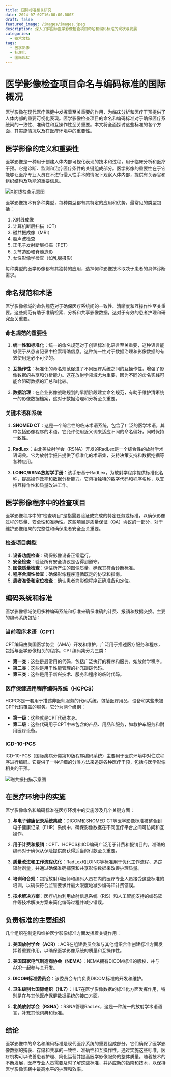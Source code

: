 ```yaml
---
title: 国际标准相关研究
date: 2024-07-02T16:00:00.000Z
draft: false
featured_image: /images/images.jpeg
description: 深入了解国际医学影像检查项目命名和编码标准的现状与发展
categories:
  - 技术文档
tags:
  - 医学影像
  - 标准化
  - 国际现状
---
```


# 医学影像检查项目命名与编码标准的国际概况

医学影像在现代医疗保健中发挥着至关重要的作用，为临床分析和医疗干预提供了人体内部的重要可视化表现。医学影像检查项目的命名和编码标准对于确保医疗系统间的一致性、准确性和互操作性至关重要。本文将全面探讨这些标准的各个方面、其实施情况以及在医疗环境中的重要性。

## 医学影像的定义和重要性

医学影像是一种用于创建人体内部可视化表现的技术和过程，用于临床分析和医疗干预。它是诊断、监测和治疗医疗条件的关键组成部分。医学影像的重要性在于它能够让医疗专业人员在不进行侵入性手术的情况下观察人体内部，提供有关器官和组织结构及功能的重要信息。

![X射线检查示意图](https://upload.wikimedia.org/wikipedia/commons/thumb/6/6f/X-ray_General_Illustration.jpg/500px-X-ray_General_Illustration.jpg)

医学影像技术有多种类型，每种类型都有其特定的应用和优势。最常见的类型包括：

1. X射线成像
2. 计算机断层扫描（CT）
3. 磁共振成像（MRI）
4. 超声波检查
5. 正电子发射断层扫描（PET）
6. 关节造影和脊髓造影
7. 女性影像学检查（如乳腺摄影）

每种类型的医学影像都有其独特的应用，选择何种影像技术取决于患者的具体诊断需求。

## 命名规范和术语

医学影像领域的命名规范对于确保医疗系统间的一致性、清晰度和互操作性至关重要。这些规范有助于准确检索、分析和共享影像数据，这对于有效的患者护理和研究至关重要。

### 命名规范的重要性

1. **统一性和标准化**：统一的命名规范对于创建标准化语言至关重要，这种语言能够便于从患者记录中检索精确信息。这种统一性对于数据治理和影像数据的有效使用是必不可少的。

2. **互操作性**：标准化的命名规范促进了不同医疗系统之间的互操作性，增强了影像数据的共享和分析能力。这在放射学领域尤为重要，因为不同的命名实践可能会阻碍数据的汇总和比较。

3. **数据治理**：在企业影像战略规划的早期阶段建立命名规范，有助于维护清晰统一的影像数据档案，这对于数据治理和分析至关重要。

### 关键术语和系统

1. **SNOMED CT**：这是一个综合性的临床术语系统，包含了广泛的医学术语，其中包括影像程序的术语。它允许使用近义词来适应不同的命名偏好，同时保持一致性。

2. **RadLex**：由北美放射学会（RSNA）开发的RadLex是一个综合性的放射学术语词典。它为放射学报告提供了标准化的术语集，支持决策支持和数据挖掘等各种应用。

3. **LOINC/RSNA放射学手册**：该手册基于RadLex，为放射学程序提供标准化名称，提高操作效率和数据分析能力。它包括独特的数字代码和程序名称，以支持互操作性和质量改进工作。

## 医学影像程序中的检查项目

医学影像程序中的"检查项目"是指需要验证或完成的特定任务或标准，以确保影像过程的质量、安全性和准确性。这些项目是质量保证（QA）协议的一部分，对于维护影像结果的完整性和确保患者安全至关重要。

### 检查项目类型

1. **设备功能检查**：确保影像设备正常运行。
2. **安全检查**：验证所有安全协议是否得到遵守。
3. **图像质量检查**：评估所产生的图像质量，确保其符合诊断标准。
4. **程序合规性检查**：确保影像程序遵循既定的协议和指南。
5. **患者准备和定位检查**：确认患者为影像程序正确准备和定位。

## 编码系统和标准

医学影像领域使用多种编码系统和标准来确保准确的计费、报销和数据交换。主要的编码系统包括：

### 当前程序术语（CPT）

CPT编码由美国医学协会（AMA）开发和维护，广泛用于描述医疗服务和程序，包括与医学影像相关的程序。CPT编码集分为三类：

- **第一类**：这些是最常用的代码，包括广泛执行的程序和服务，如放射学程序。
- **第二类**：这些是用于性能管理的补充跟踪代码。
- **第三类**：这些是用于新兴技术、服务和程序的临时代码。

### 医疗保健通用程序编码系统（HCPCS）

HCPCS是一套用于描述非医师服务的代码系统，包括医疗用品、设备和某些未被CPT代码覆盖的服务。它分为两个级别：

- **第一级**：这些就是CPT代码本身。
- **第二级**：这些代码用于CPT中未包含的产品、用品和服务，如救护车服务和耐用医疗设备。

### ICD-10-PCS

ICD-10-PCS（国际疾病分类第10版程序编码系统）主要用于医院环境中对住院程序进行编码。它提供了一种详细的分类方法来追踪各种医疗干预，包括与医学影像相关的干预。

![磁共振扫描示意图](https://upload.wikimedia.org/wikipedia/commons/thumb/d/d8/MRI_Scan_General_Illustration.jpg/500px-MRI_Scan_General_Illustration.jpg)

## 在医疗环境中的实施

医学影像命名和编码标准在医疗环境中的实施涉及几个关键方面：

1. **与电子健康记录系统集成**：DICOM和SNOMED CT等医学影像标准被整合到电子健康记录（EHR）系统中，确保影像数据在不同医疗平台之间可访问和互操作。

2. **用于计费和报销**：CPT、HCPCS和ICD编码广泛用于计费和报销目的。准确的编码对于确保从保险提供商获得适当的付款至关重要。

3. **质量改进和工作流程优化**：RadLex和LOINC等标准用于优化工作流程、追踪辐射剂量，并通过确保准确捕获和共享影像数据来改善护理质量。

4. **培训和合规**：包括放射科医师和编码人员在内的医疗专业人员接受这些标准的培训，以确保符合监管要求并最大限度地减少编码和计费错误。

5. **技术解决方案**：医疗机构利用放射信息系统（RIS）和人工智能支持的编码软件等技术解决方案来简化编码过程并减少错误。

## 负责标准的主要组织

几个组织在制定和维护医学影像标准方面发挥着关键作用：

1. **美国放射学会（ACR）**：ACR在组建委员会和与其他组织合作创建标准方面发挥着重要作用，以确保医学影像系统的质量和互操作性。

2. **美国国家电气制造商协会（NEMA）**：NEMA拥有DICOM标准的版权，并与ACR一起参与其开发。

3. **DICOM标准委员会**：该委员会专门负责DICOM标准的开发和维护。

4. **卫生级别七国际组织（HL7）**：HL7在医学影像数据的标准化方面发挥作用，特别是在与其他医疗保健数据系统的接口方面。

5. **北美放射学会（RSNA）**：RSNA管理RadLex，这是一种统一的放射学术语语言，补充其他词典和标准。

## 结论

医学影像中的命名和编码标准是现代医疗系统的重要组成部分。它们确保了医学影像数据的捕获、存储和共享的一致性、准确性和互操作性。通过实施这些标准，医疗机构可以改善患者护理、简化运营并提高医学影像服务的整体质量。随着技术的不断发展，医疗专业人员需要及时了解这些标准，并适应新的指南和技术，以保持医学影像实践中最高水平的护理和效率。
